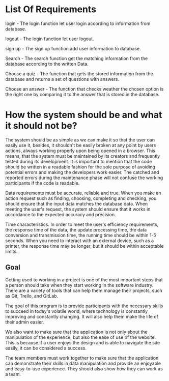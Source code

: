 # List Of Requirements

login - The login function let user login according to information from database.

logout - The login function let user logout.

sign up - The sign up function add user information to database.

Search - The search function get the matching information from the database according to the written Data.

Choose a quiz - The function that gets the stored information from the database and returns a set of questions with answers.

Choose an answer - The function that checks weather the chosen option is the right one by comparing it to the answer that is stored in the database.

# How the system should be and what it should not be?  
The system should be as simple as we can make it so that the user can easily use it, besides, it shouldn't be easily broken at any point by users actions, always working properly upon being opened in a browser. This means, that the system must be maintained by its creators and frequently tested during its development. It is important to mention that the code should be written in a readable fashion for the sole purpose of avoiding potential errors and making the developers work easier. The catched and reported errors during the maintenance phase will not confuse the working participants if the code is readable.

Data requirements must be accurate, reliable and true. When you make an action request such as finding, choosing, completing and checking, you should ensure that the input data matches the database data. When meeting the user's request, the system should ensure that it works in accordance to the expected accuracy and precision.

Time characteristics.
In order to meet the user's efficiency requirements, the response time of the data, the update processing time, the data conversion and transmission time, the running time should be within 1-5 seconds. When you need to interact with an external device, such as a printer, the response time may be longer, but it should be within acceptable limits.

## Goal
Getting used to working in a project is one of the most important steps that a person should take when they start working in the software industry. There are a variety of tools that can help them manage their projects, such as Git, Trello, and GitLab.

The goal of this program is to provide participants with the necessary skills to succeed in today's volatile world, where technology is constantly improving and constantly changing. It will also help them make the life of their admin easier.

We also want to make sure that the application is not only about the manipulation of the experience, but also the ease of use of the website. This is because if a user enjoys the design and is able to navigate the site easily, it can be considered a success.

The team members must work together to make sure that the application can demonstrate their skills in data manipulation and provide an enjoyable and easy-to-use experience. They should also show how they can work as a team.